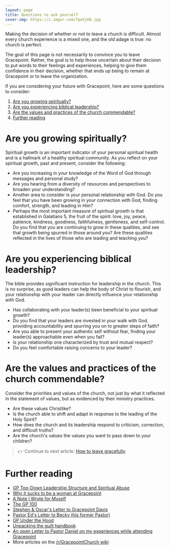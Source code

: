 ```yaml
---
layout: page
title: Questions to ask yourself
cover-img: https://i.imgur.com/TpoVjHb.jpg
---
```


Making the decision of whether or not to leave a church is difficult. Almost every church experience is a mixed one, and the old adage is true: no church is perfect.

The goal of this page is not necessarily to convince you to leave Gracepoint. Rather, the goal is to help those uncertain about their decision to put words to their feelings and experiences, helping to give them confidence in their decision, whether that ends up being to remain at Gracepoint or to leave the organization.

If you are considering your future with Gracepoint, here are some questions to consider:

1. [Are you growing spiritually?](#are-you-growing-spiritually)
2. [Are you experiencing biblical leadership?](#are-you-experiencing-biblical-leadership)
3. [Are the values and practices of the church commendable?](#are-the-values-and-practices-of-the-church-commendable)
4. [Further reading](#further-reading)

# Are you growing spiritually?

Spiritual growth is an important indicator of your personal spiritual health and is a hallmark of a healthy spiritual community. As you reflect on your spiritual growth, past and present, consider the following:

- Are you increasing in your knowledge of the Word of God through messages and personal study? 
- Are you hearing from a diversity of resources and perspectives to broaden your understanding? 
- Another area to consider is your personal relationship with God. Do you feel that you have been growing in your connection with God, finding comfort, strength, and leading in Him?
- Perhaps the most important measure of spiritual growth is that established in Galatians 5, the fruit of the spirit: love, joy, peace, patience, kindness, goodness, faithfulness, gentleness, and self-control. Do you find that you are continuing to grow in these qualities, and see that growth being spurred in those around you? Are these qualities reflected in the lives of those who are leading and teaching you?

# Are you experiencing biblical leadership?

The bible provides significant instruction for leadership in the church. This is no surprise, as good leaders can help the body of Christ to flourish, and your relationship with your leader can directly influence your relationship with God.

- Has collaborating with your leader(s) been beneficial to your spiritual growth? 
- Do you find that your leaders are invested in your walk with God, providing accountability and spurring you on to greater steps of faith?
- Are you able to present your authentic self without fear, finding your leader(s) approachable even when you fail?
- Is your relationship one characterized by trust and mutual respect?
- Do you feel comfortable raising concerns to your leader?

# Are the values and practices of the church commendable?

Consider the priorities and values of the church, not just by what it reflected in the statement of values, but as evidenced by their ministry practices. 

- Are these values Christlike? 
- Is the church able to shift and adapt in response to the leading of the Holy Spirit?
- How does the church and its leadership respond to criticism, correction, and difficult truths? 
- Are the church's values the values you want to pass down to your children?

> 👉 Continue to next article: [How to leave gracefully](how-to-leave-gracefully.md)

# Further reading

- [GP Top-Down Leadership Structure and Spiritual Abuse](https://www.reddit.com/r/GracepointChurch/comments/s8y8ks/gp_topdown_leadership_structure_and_spiritual/)
- [Why it sucks to be a woman at Gracepoint](https://www.reddit.com/r/GracepointChurch/comments/mm6u24/why_it_sucks_to_be_a_woman_at_gracepoint/)
- [A Note I Wrote for Myself](https://www.reddit.com/r/GracepointChurch/comments/xpvp71/a_note_i_wrote_for_myself/)
- [The GP 100](https://www.reddit.com/r/GracepointChurch/comments/w9fzcc/the_gp_100/)
- [Stephen & Oscar's Letter to Gracepoint Davis](https://www.reddit.com/r/GracepointChurch/comments/pj3s48/stephen_and_oscars_letter_leaving_gracepoint_davis/)
- [Pastor Ed's Letter to Becky (his former Pastor)](https://www.reddit.com/r/GracepointChurch/comments/nkbx1r/eds_letter_to_becky_2005_after_discussion_with/)
- [GP Under the Hood](https://www.reddit.com/r/GracepointChurch/comments/uiqcrk/gp_under_the_hood/)
- [Unpacking the guilt handbook](https://www.reddit.com/r/GracepointChurch/comments/x55gnw/unpacking_the_guilt_handbook/)
- [An open Letter to Pastor Daniel on my experiences while attending Gracepoint](https://www.reddit.com/r/GracepointChurch/comments/wpdsbd/an_open_letter_to_pastor_daniel_on_my_experiences/)
- More articles on the [/r/GracepointChurch wiki](https://www.reddit.com/r/GracepointChurch/wiki/analysis/)